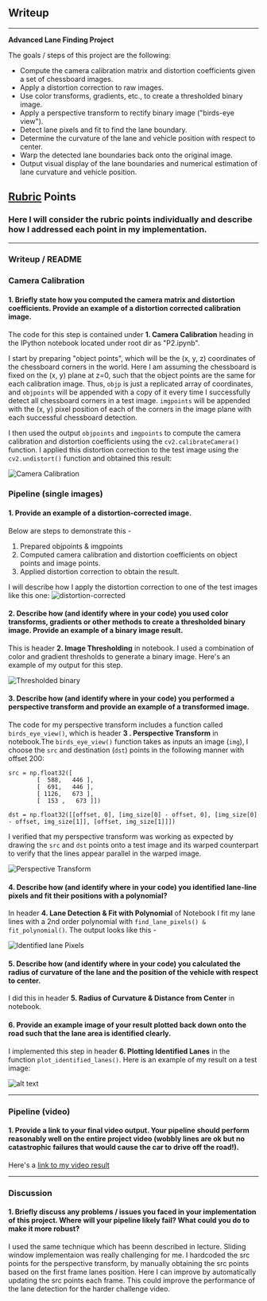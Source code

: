 ## Writeup


---

**Advanced Lane Finding Project**

The goals / steps of this project are the following:

* Compute the camera calibration matrix and distortion coefficients given a set of chessboard images.
* Apply a distortion correction to raw images.
* Use color transforms, gradients, etc., to create a thresholded binary image.
* Apply a perspective transform to rectify binary image ("birds-eye view").
* Detect lane pixels and fit to find the lane boundary.
* Determine the curvature of the lane and vehicle position with respect to center.
* Warp the detected lane boundaries back onto the original image.
* Output visual display of the lane boundaries and numerical estimation of lane curvature and vehicle position.

## [Rubric](https://review.udacity.com/#!/rubrics/571/view) Points

### Here I will consider the rubric points individually and describe how I addressed each point in my implementation.  

---

### Writeup / README


### Camera Calibration

#### 1. Briefly state how you computed the camera matrix and distortion coefficients. Provide an example of a distortion corrected calibration image.

The code for this step is contained under **1. Camera Calibration** heading in the IPython notebook located under root dir as "P2.ipynb".

I start by preparing "object points", which will be the (x, y, z) coordinates of the chessboard corners in the world. Here I am assuming the chessboard is fixed on the (x, y) plane at z=0, such that the object points are the same for each calibration image.  Thus, `objp` is just a replicated array of coordinates, and `objpoints` will be appended with a copy of it every time I successfully detect all chessboard corners in a test image.  `imgpoints` will be appended with the (x, y) pixel position of each of the corners in the image plane with each successful chessboard detection.  

I then used the output `objpoints` and `imgpoints` to compute the camera calibration and distortion coefficients using the `cv2.calibrateCamera()` function.  I applied this distortion correction to the test image using the `cv2.undistort()` function and obtained this result: 

![Camera Calibration](https://github.com/jay-thakur/Advanced-Lane-Finding/blob/master/output_images/camera_calibration.JPG)

### Pipeline (single images)

#### 1. Provide an example of a distortion-corrected image.

Below are steps to demonstrate this - 
1. Prepared objpoints & imgpoints
2. Computed camera calibration and distortion coefficients on object points and image points.
3. Applied distortion correction to obtain the result.

I will describe how I apply the distortion correction to one of the test images like this one:
![distortion-corrected](https://github.com/jay-thakur/Advanced-Lane-Finding/blob/master/output_images/undistorted_image.JPG)


#### 2. Describe how (and identify where in your code) you used color transforms, gradients or other methods to create a thresholded binary image.  Provide an example of a binary image result.

This is header **2. Image Thresholding** in notebook. I used a combination of color and gradient thresholds to generate a binary image. Here's an example of my output for this step.

![Thresholded binary](https://github.com/jay-thakur/Advanced-Lane-Finding/blob/master/output_images/binary_threshold.png)

#### 3. Describe how (and identify where in your code) you performed a perspective transform and provide an example of a transformed image.

The code for my perspective transform includes a function called `birds_eye_view()`, which is header **3 . Perspective Transform** in notebook.The `birds_eye_view()` function takes as inputs an image (`img`), I choose the `src` and destination (`dst`) points in the following manner with offset 200:

```
src = np.float32([
        [  588,   446 ],
        [  691,   446 ],
        [ 1126,   673 ],
        [  153 ,   673 ]])

dst = np.float32([[offset, 0], [img_size[0] - offset, 0], [img_size[0] - offset, img_size[1]], [offset, img_size[1]]])
```

I verified that my perspective transform was working as expected by drawing the `src` and `dst` points onto a test image and its warped counterpart to verify that the lines appear parallel in the warped image.

![Perspective Transform](https://github.com/jay-thakur/Advanced-Lane-Finding/blob/master/output_images/bird_eye_view.png)

#### 4. Describe how (and identify where in your code) you identified lane-line pixels and fit their positions with a polynomial?

In header **4. Lane Detection & Fit with Polynomial** of Notebook I fit my lane lines with a 2nd order polynomial with `find_lane_pixels() & fit_polynomial()`. The output looks like this -

![Identified lane Pixels](https://github.com/jay-thakur/Advanced-Lane-Finding/blob/master/output_images/poly_fit.png)

#### 5. Describe how (and identify where in your code) you calculated the radius of curvature of the lane and the position of the vehicle with respect to center.

I did this in header **5. Radius of Curvature & Distance from Center** in notebook. 

#### 6. Provide an example image of your result plotted back down onto the road such that the lane area is identified clearly.

I implemented this step in header **6. Plotting Identified Lanes** in the function `plot_identified_lanes()`.  Here is an example of my result on a test image:

![alt text](https://github.com/jay-thakur/Advanced-Lane-Finding/blob/master/output_images/plotted_lane.png)

---

### Pipeline (video)

#### 1. Provide a link to your final video output.  Your pipeline should perform reasonably well on the entire project video (wobbly lines are ok but no catastrophic failures that would cause the car to drive off the road!).

Here's a [link to my video result](https://www.youtube.com/watch?v=rPKOI2BdlCE)

---

### Discussion

#### 1. Briefly discuss any problems / issues you faced in your implementation of this project.  Where will your pipeline likely fail?  What could you do to make it more robust?

I used the same technique which has beenn described in lecture. Sliding window implementaion was really challenging for me. I hardcoded the src points for the perspective transform, by manually obtaining the src points based on the first frame lanes position. Here I can improve by automatically updating the src points each frame. This could improve the performance of the lane detection for the harder challenge video.  
